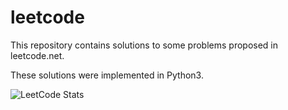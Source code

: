 # leetcode
This repository contains solutions to some problems proposed in leetcode.net. 

These solutions were implemented in Python3. 


  ![LeetCode Stats](https://leetcard.jacoblin.cool/reynaldocv?theme=dark&font=Noto%20Sans%20Georgian&ext=contest)
